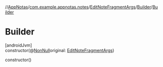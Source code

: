 //[AppNotas](../../../../index.md)/[com.example.appnotas.notes](../../index.md)/[EditNoteFragmentArgs](../index.md)/[Builder](index.md)/[Builder](-builder.md)

# Builder

[androidJvm]\
constructor(@[NonNull](https://developer.android.com/reference/kotlin/androidx/annotation/NonNull.html)original: [EditNoteFragmentArgs](../index.md))

constructor()

